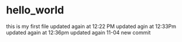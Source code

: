 # hello_world
this is my first file
updated again at 12:22 PM
updated agin at 12:33Pm
updated again at 12:36pm
updated again 11-04
new commit
